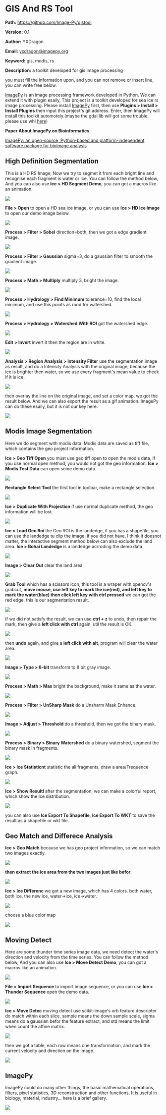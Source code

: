 # GIS And RS Tool

**Path:** https://github.com/Image-Py/gistool

**Version:** 0.1

**Author:** YXDragon

**Email:** yxdragon@imagepy.org

**Keyword:** gis, modis, rs

**Description:** a toolkit developed for gis image processing

you must fill the information upon, and you can not remove or insert line, you can write free below.

[ImagePy](https://github.com/Image-Py/imagepy) is an image processing framework developed in Python. We can extend it with plugin esaily, This project is a toolkit developed for sea ice rs image processing. Please install [ImagePy](https://github.com/Image-Py/imagepy) first, then use **Plugins > Install > Install Plugins** then input this project's git address. Enter, then ImagePy will install this toolkit automotely.(maybe the gdal lib will got some trouble, please use whl [here](https://www.lfd.uci.edu/~gohlke/pythonlibs/#gdal))



**Paper About ImagePy on Bioinformatics**:

[ImagePy: an open-source, Python-based and platform-independent software package for bioimage analysis](https://academic.oup.com/bioinformatics/advance-article/doi/10.1093/bioinformatics/bty313/4989871)



## High Definition Segmentation

This is a HD RS Image, Now we try to segmet it from each bright line and recognise each fragment is water or ice. You can follow the method below, And you can also use **Ice > HD Segment Demo**, you can got a macros like an animation.

![](http://idoc.imagepy.org/ice/30.gif)



**File > Open** to open a HD sea ice image, or you can use **Ice > HD Ice Image** to open our demo image below.

![](http://idoc.imagepy.org/ice/22.png)



**Process > Filter > Sobel** direction=both, then we got a edge gradient image.

![](http://idoc.imagepy.org/ice/23.png)



**Process > Filter > Gaussian** sigma=3, do a gaussian filter to smooth the gradient image.

![](http://idoc.imagepy.org/ice/24.png)



**Process > Math > Multiply** multiply 3, bright the image.

![](http://idoc.imagepy.org/ice/25.png)



**Process > Hydrology > Find Minimum** tolerance=10, find the local minimum, and use this points as rood for watershed.

![](http://idoc.imagepy.org/ice/26.png)



**Process > Hydrology > Watershed With ROI** got the watershed edge.

![](http://idoc.imagepy.org/ice/27.png)



**Edit > Invert** invert it then the region are in white.

![](http://idoc.imagepy.org/ice/28.png)



**Analysis > Region Analysis > Intensity Filter** use the segmentation image as result, and do a Intensity Analysis with the original image, because the ice is brighter then water, so we use every fragment's mean value to check if it is ice.

![](http://idoc.imagepy.org/ice/29.png)



then overlay the line on the original image, and set a color map, we got the result below. And we can also export the result as a gif animation. ImagePy can do these esaily, but it is not our key here.

![](http://idoc.imagepy.org/ice/31.png)



## Modis Image Segmentation

Here we do segment with modis data. Modis data are saved as tiff file, which contains the geo project information. 

**Ice > Geo Tiff Open** you must use geo tiff open to open the modis data, if you use normal open method, you would not got the geo information. **Ice > Modis Test Data** can open some demo data.

![](http://idoc.imagepy.org/ice/1.png)



**Rectangle Select Tool** the first tool in toolbar, make a rectangle selection.

![](http://idoc.imagepy.org/ice/2.png)



**Ice > Duplicate With Projection** if use normal duplicate method, the geo information will be lost.

![](http://idoc.imagepy.org/ice/3.png)



**Ice > Load Geo Roi** the Geo ROI is the landedge, if you has a shapefile, you can use the landedge tu clip the image, if you did not have, I think it doesnot matter, the interactive segment method below can also exclude the land area. **Ice > Bohai Landedge** is a landedge acrroding the demo data.

![](http://idoc.imagepy.org/ice/4.png)



**Image > Clear Out** clear the land area

![](http://idoc.imagepy.org/ice/5.png)



**Grab Tool** which has a scissors icon, this tool is a wraper with opencv's grabcut, **move mouse, use left key to mark the ice(red), and left key to mark the water(blue) then click left key with ctrl pressed** we can got the red edge, this is our segmentation result.

![](http://idoc.imagepy.org/ice/6.png)



If we did not satisfy the result, we can use **ctrl + z** to undo, then repair the mark, then give a **left click with ctrl** again, util the result is OK.

![](http://idoc.imagepy.org/ice/7.png)



then **undo** again, and give a **left click with alt**, program will clear the water area.

![](http://idoc.imagepy.org/ice/8.png)



**Image > Type > 8-bit** transform to 8 bit gray image.

![](http://idoc.imagepy.org/ice/9.png)



**Process > Math > Max** bright the background, make it same as the water.

![](http://idoc.imagepy.org/ice/10.png)



**Process > Filter > UnSharp Mask** do a Unsharm Mask Enhance.

![](http://idoc.imagepy.org/ice/11.png)



**Image > Adjust > Threshold** do a threshold, then we got the binary mask.

![](http://idoc.imagepy.org/ice/12.png)



**Process > Binary > Binary Watershed** do a binary watershed, segment the binary mask in fragments.

![](http://idoc.imagepy.org/ice/14.png)



**Ice > Ice Statisticnt** statistic the all fragments, draw a area/Frequence graph.

![](http://idoc.imagepy.org/ice/15.png)



**Ice > Show Resultl** after the segmentation, we can make a colorful report, which show the Ice distribution.

![](http://idoc.imagepy.org/ice/16.png)

you can also use **Ice Export To Shapefile**, **Ice Export To WKT** to save the result as a shapefile or wkt file.



## Geo Match and Differece Analysis

**Ice > Geo Match** because we has geo project information, so we can match two images exactly.

![](http://idoc.imagepy.org/ice/18.png)



**then extract the ice area from the two images just like befor**. 

![](http://idoc.imagepy.org/ice/19.png)



**Ice > Ice Differenc** we got a new image, which has 4 colors. both water, both ice, the new ice, water->ice, ice->water.

![](http://idoc.imagepy.org/ice/20.png)



choose a blue color map

![](http://idoc.imagepy.org/ice/21.png)



## Moving Detect

Here are some thunder time series image data, we need detect the water's direction and velocity from the time series. You can follow the method below, And you can also use **Ice > Move Detect Demo**, you can got a macros like an animation.

![](http://idoc.imagepy.org/ice/36.gif)



**File > Import Sequence** to import image sequence, or you can use **Ice > Thunder Sequence** open the demo data.

![](http://idoc.imagepy.org/ice/33.png)



**Ice > Move Detec** moving detect use scikit-image's orb feature descripter do match within each slice, sample means the down sample scale, sigma means do a gaussian befor the feature extract, and std means the limit when count the affine matrix.

![](http://idoc.imagepy.org/ice/34.png)



then we got a table, each row means one transformation, and mark the current velocity and direction on the image.

![](http://idoc.imagepy.org/ice/35.png)



## ImagePy

ImagePy could do many other things, the basic mathematical operations, filters, pixel statistics, 3D reconstruction and other functions, It is useful in biology, material, industry... here is a brief gallery.

![](http://idoc.imagepy.org/ice/37.jpg)